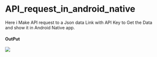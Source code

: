 # API_request_in_android_native

Here i Make API request to a Json data Link with API Key to Get the Data and show it in Android Native app.

<h4>OutPut</h4>
<img src="https://user-images.githubusercontent.com/96839511/233329155-6a6106ad-c135-42f2-962b-2051db36f817.jpg" />
